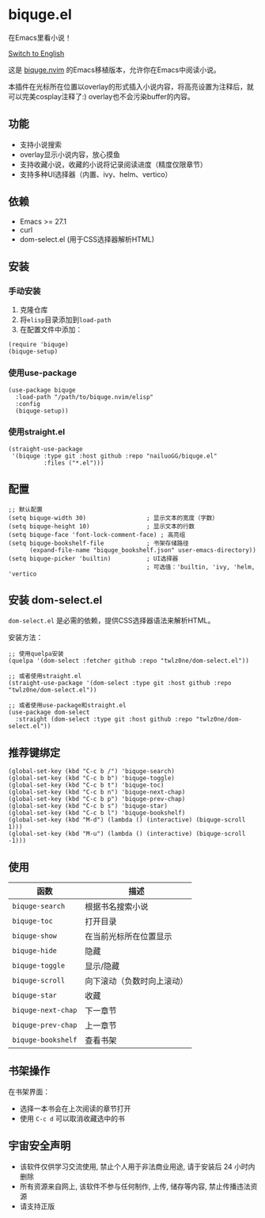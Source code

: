# biquge.el

在Emacs里看小说！

[Switch to English](README.en.md)

这是 [biquge.nvim](https://github.com/v1nh1shungry/biquge.nvim) 的Emacs移植版本，允许你在Emacs中阅读小说。

本插件在光标所在位置以overlay的形式插入小说内容，将高亮设置为注释后，就可以完美cosplay注释了:) overlay也不会污染buffer的内容。

## 功能

* 支持小说搜索
* overlay显示小说内容，放心摸鱼
* 支持收藏小说，收藏的小说将记录阅读进度（精度仅限章节）
* 支持多种UI选择器（内置、ivy、helm、vertico）

## 依赖

* Emacs >= 27.1
* curl
* dom-select.el (用于CSS选择器解析HTML)

## 安装

### 手动安装

1. 克隆仓库
2. 将`elisp`目录添加到`load-path`
3. 在配置文件中添加：

```elisp
(require 'biquge)
(biquge-setup)
```

### 使用use-package

```elisp
(use-package biquge
  :load-path "/path/to/biquge.nvim/elisp"
  :config
  (biquge-setup))
```

### 使用straight.el

```elisp
(straight-use-package
 '(biquge :type git :host github :repo "nailuoGG/biquge.el"
          :files ("*.el")))
```

## 配置

```elisp
;; 默认配置
(setq biquge-width 30)                 ; 显示文本的宽度（字数）
(setq biquge-height 10)                ; 显示文本的行数
(setq biquge-face 'font-lock-comment-face) ; 高亮组
(setq biquge-bookshelf-file            ; 书架存储路径
      (expand-file-name "biquge_bookshelf.json" user-emacs-directory))
(setq biquge-picker 'builtin)          ; UI选择器
                                       ; 可选值：'builtin, 'ivy, 'helm, 'vertico
```

## 安装 dom-select.el

`dom-select.el` 是必需的依赖，提供CSS选择器语法来解析HTML。

安装方法：

```elisp
;; 使用quelpa安装
(quelpa '(dom-select :fetcher github :repo "twlz0ne/dom-select.el"))

;; 或者使用straight.el
(straight-use-package '(dom-select :type git :host github :repo "twlz0ne/dom-select.el"))

;; 或者使用use-package和straight.el
(use-package dom-select
  :straight (dom-select :type git :host github :repo "twlz0ne/dom-select.el"))
```

## 推荐键绑定

```elisp
(global-set-key (kbd "C-c b /") 'biquge-search)
(global-set-key (kbd "C-c b b") 'biquge-toggle)
(global-set-key (kbd "C-c b t") 'biquge-toc)
(global-set-key (kbd "C-c b n") 'biquge-next-chap)
(global-set-key (kbd "C-c b p") 'biquge-prev-chap)
(global-set-key (kbd "C-c b s") 'biquge-star)
(global-set-key (kbd "C-c b l") 'biquge-bookshelf)
(global-set-key (kbd "M-d") (lambda () (interactive) (biquge-scroll 1)))
(global-set-key (kbd "M-u") (lambda () (interactive) (biquge-scroll -1)))
```

## 使用

| 函数 | 描述 |
|------|------|
| `biquge-search` | 根据书名搜索小说 |
| `biquge-toc` | 打开目录 |
| `biquge-show` | 在当前光标所在位置显示 |
| `biquge-hide` | 隐藏 |
| `biquge-toggle` | 显示/隐藏 |
| `biquge-scroll` | 向下滚动（负数时向上滚动） |
| `biquge-star` | 收藏 |
| `biquge-next-chap` | 下一章节 |
| `biquge-prev-chap` | 上一章节 |
| `biquge-bookshelf` | 查看书架 |

## 书架操作

在书架界面：
- 选择一本书会在上次阅读的章节打开
- 使用 `C-c d` 可以取消收藏选中的书

## 宇宙安全声明

* 该软件仅供学习交流使用, 禁止个人用于非法商业用途, 请于安装后 24 小时内删除
* 所有资源来自网上, 该软件不参与任何制作, 上传, 储存等内容, 禁止传播违法资源
* 请支持正版
